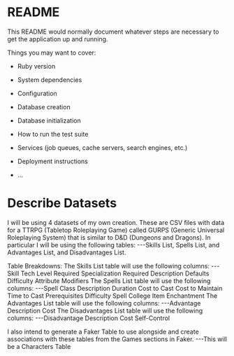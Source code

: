 # README

This README would normally document whatever steps are necessary to get the
application up and running.

Things you may want to cover:

- Ruby version

- System dependencies

- Configuration

- Database creation

- Database initialization

- How to run the test suite

- Services (job queues, cache servers, search engines, etc.)

- Deployment instructions

- ...

# Describe Datasets

I will be using 4 datasets of my own creation. These are CSV files with data for a TTRPG (Tabletop Roleplaying Game) called GURPS (Generic Universal Roleplaying System) that is similar to D&D (Dungeons and Dragons).
In particular I will be using the following tables:
---Skills List, Spells List, and Advantages List, and Disadvantages List.

Table Breakdowns:
The Skills List table will use the following columns:
---Skill Tech Level Required Specialization Required Description Defaults Difficulty Attribute Modifiers
The Spells List table will use the following columns:
---Spell Class Description Duration Cost to Cast Cost to Maintain Time to Cast Prerequisites Difficulty Spell College Item Enchantment
The Advantages List table will use the following columns:
---Advantage Description Cost
The Disadvantages List table will use the following columns:
---Disadvantage Description Cost Self-Control

I also intend to generate a Faker Table to use alongside and create associations with these tables from the Games sections in Faker.
---This will be a Characters Table
